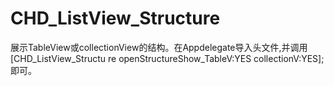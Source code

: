 # CHD_ListView_Structure
展示TableView或collectionView的结构。在Appdelegate导入头文件,并调用[CHD_ListView_Structu
re openStructureShow_TableV:YES collectionV:YES];即可。
